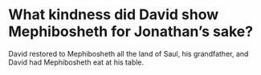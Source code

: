 # What kindness did David show Mephibosheth for Jonathan’s sake?

David restored to Mephibosheth all the land of Saul, his grandfather, and David had Mephibosheth eat at his table.

